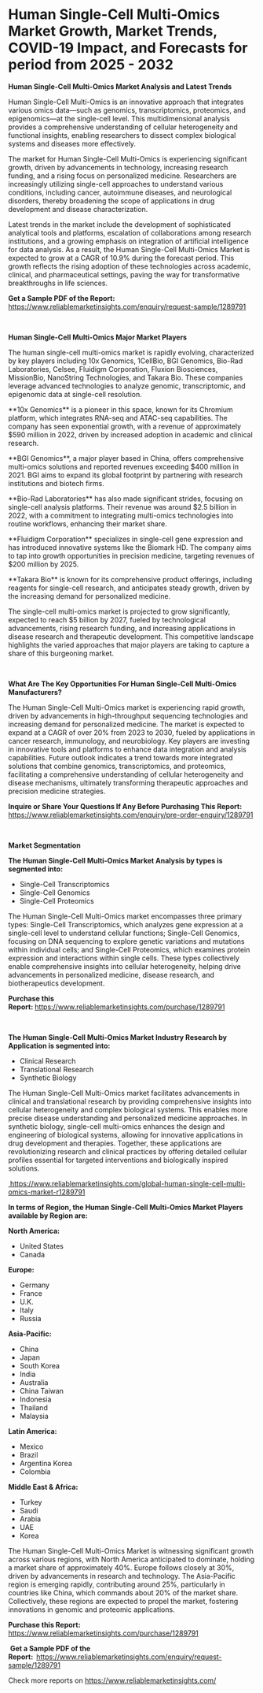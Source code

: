 <p><h1>Human Single-Cell Multi-Omics Market Growth, Market Trends, COVID-19 Impact, and Forecasts for period from 2025 - 2032</h1></p><p><strong>Human Single-Cell Multi-Omics Market Analysis and Latest Trends</strong></p>
<p><p>Human Single-Cell Multi-Omics is an innovative approach that integrates various omics data—such as genomics, transcriptomics, proteomics, and epigenomics—at the single-cell level. This multidimensional analysis provides a comprehensive understanding of cellular heterogeneity and functional insights, enabling researchers to dissect complex biological systems and diseases more effectively.</p><p>The market for Human Single-Cell Multi-Omics is experiencing significant growth, driven by advancements in technology, increasing research funding, and a rising focus on personalized medicine. Researchers are increasingly utilizing single-cell approaches to understand various conditions, including cancer, autoimmune diseases, and neurological disorders, thereby broadening the scope of applications in drug development and disease characterization.</p><p>Latest trends in the market include the development of sophisticated analytical tools and platforms, escalation of collaborations among research institutions, and a growing emphasis on integration of artificial intelligence for data analysis. As a result, the Human Single-Cell Multi-Omics Market is expected to grow at a CAGR of 10.9% during the forecast period. This growth reflects the rising adoption of these technologies across academic, clinical, and pharmaceutical settings, paving the way for transformative breakthroughs in life sciences.</p></p>
<p><strong>Get a Sample PDF of the Report:&nbsp;</strong> <a href="https://www.reliablemarketinsights.com/enquiry/request-sample/1289791?utm_campaign=3040&utm_medium=2&utm_source=Github&utm_content=ia&utm_term=29032025&utm_id=human-single-cell-multi-omics">https://www.reliablemarketinsights.com/enquiry/request-sample/1289791</a></p>
<p>&nbsp;</p>
<p><strong>Human Single-Cell Multi-Omics Major Market Players</strong></p>
<p><p>The human single-cell multi-omics market is rapidly evolving, characterized by key players including 10x Genomics, 1CellBio, BGI Genomics, Bio-Rad Laboratories, Celsee, Fluidigm Corporation, Fluxion Biosciences, MissionBio, NanoString Technologies, and Takara Bio. These companies leverage advanced technologies to analyze genomic, transcriptomic, and epigenomic data at single-cell resolution.</p><p>**10x Genomics** is a pioneer in this space, known for its Chromium platform, which integrates RNA-seq and ATAC-seq capabilities. The company has seen exponential growth, with a revenue of approximately $590 million in 2022, driven by increased adoption in academic and clinical research.</p><p>**BGI Genomics**, a major player based in China, offers comprehensive multi-omics solutions and reported revenues exceeding $400 million in 2021. BGI aims to expand its global footprint by partnering with research institutions and biotech firms.</p><p>**Bio-Rad Laboratories** has also made significant strides, focusing on single-cell analysis platforms. Their revenue was around $2.5 billion in 2022, with a commitment to integrating multi-omics technologies into routine workflows, enhancing their market share.</p><p>**Fluidigm Corporation** specializes in single-cell gene expression and has introduced innovative systems like the Biomark HD. The company aims to tap into growth opportunities in precision medicine, targeting revenues of $200 million by 2025.</p><p>**Takara Bio** is known for its comprehensive product offerings, including reagents for single-cell research, and anticipates steady growth, driven by the increasing demand for personalized medicine.</p><p>The single-cell multi-omics market is projected to grow significantly, expected to reach $5 billion by 2027, fueled by technological advancements, rising research funding, and increasing applications in disease research and therapeutic development. This competitive landscape highlights the varied approaches that major players are taking to capture a share of this burgeoning market.</p></p>
<p>&nbsp;</p>
<p><strong>What Are The Key Opportunities For Human Single-Cell Multi-Omics Manufacturers?</strong></p>
<p><p>The Human Single-Cell Multi-Omics market is experiencing rapid growth, driven by advancements in high-throughput sequencing technologies and increasing demand for personalized medicine. The market is expected to expand at a CAGR of over 20% from 2023 to 2030, fueled by applications in cancer research, immunology, and neurobiology. Key players are investing in innovative tools and platforms to enhance data integration and analysis capabilities. Future outlook indicates a trend towards more integrated solutions that combine genomics, transcriptomics, and proteomics, facilitating a comprehensive understanding of cellular heterogeneity and disease mechanisms, ultimately transforming therapeutic approaches and precision medicine strategies.</p></p>
<p><strong>Inquire or Share Your Questions If Any Before Purchasing This Report:</strong> <a href="https://www.reliablemarketinsights.com/enquiry/pre-order-enquiry/1289791?utm_campaign=3040&utm_medium=2&utm_source=Github&utm_content=ia&utm_term=29032025&utm_id=human-single-cell-multi-omics">https://www.reliablemarketinsights.com/enquiry/pre-order-enquiry/1289791</a></p>
<p>&nbsp;</p>
<p><strong>Market Segmentation</strong></p>
<p><strong>The Human Single-Cell Multi-Omics Market Analysis by types is segmented into:</strong></p>
<p><ul><li>Single-Cell Transcriptomics</li><li>Single-Cell Genomics</li><li>Single-Cell Proteomics</li></ul></p>
<p><p>The Human Single-Cell Multi-Omics market encompasses three primary types: Single-Cell Transcriptomics, which analyzes gene expression at a single-cell level to understand cellular functions; Single-Cell Genomics, focusing on DNA sequencing to explore genetic variations and mutations within individual cells; and Single-Cell Proteomics, which examines protein expression and interactions within single cells. These types collectively enable comprehensive insights into cellular heterogeneity, helping drive advancements in personalized medicine, disease research, and biotherapeutics development.</p></p>
<p><strong>Purchase this Report:&nbsp;</strong><a href="https://www.reliablemarketinsights.com/purchase/1289791?utm_campaign=3040&utm_medium=2&utm_source=Github&utm_content=ia&utm_term=29032025&utm_id=human-single-cell-multi-omics">https://www.reliablemarketinsights.com/purchase/1289791</a></p>
<p>&nbsp;</p>
<p><strong>The Human Single-Cell Multi-Omics Market Industry Research by Application is segmented into:</strong></p>
<p><ul><li>Clinical Research</li><li>Translational Research</li><li>Synthetic Biology</li></ul></p>
<p><p>The Human Single-Cell Multi-Omics market facilitates advancements in clinical and translational research by providing comprehensive insights into cellular heterogeneity and complex biological systems. This enables more precise disease understanding and personalized medicine approaches. In synthetic biology, single-cell multi-omics enhances the design and engineering of biological systems, allowing for innovative applications in drug development and therapies. Together, these applications are revolutionizing research and clinical practices by offering detailed cellular profiles essential for targeted interventions and biologically inspired solutions.</p></p>
<p><a href="https://www.reliablemarketinsights.com/global-human-single-cell-multi-omics-market-r1289791?utm_campaign=3040&utm_medium=2&utm_source=Github&utm_content=ia&utm_term=29032025&utm_id=human-single-cell-multi-omics">&nbsp;https://www.reliablemarketinsights.com/global-human-single-cell-multi-omics-market-r1289791</a></p>
<p><strong>In terms of Region, the Human Single-Cell Multi-Omics Market Players available by Region are:</strong></p>
<p>
    <p> <strong> North America: </strong>
        <ul>
            <li>United States</li>
            <li>Canada</li>
        </ul>
        </p> 
    <p> <strong> Europe: </strong>
        <ul>
            <li>Germany</li>
            <li>France</li>
            <li>U.K.</li>
            <li>Italy</li>
            <li>Russia</li>
        </ul>
        </p> 
    <p> <strong> Asia-Pacific: </strong>
        <ul>
            <li>China</li>
            <li>Japan</li>
            <li>South Korea</li>
            <li>India</li>
            <li>Australia</li>
            <li>China Taiwan</li>
            <li>Indonesia</li>
            <li>Thailand</li>
            <li>Malaysia</li>
        </ul>
        </p> 
    <p> <strong> Latin America: </strong>
        <ul>
            <li>Mexico</li>
            <li>Brazil</li>
            <li>Argentina Korea</li>
            <li>Colombia</li>
        </ul>
        </p> 
    <p> <strong> Middle East & Africa: </strong>
        <ul>
            <li>Turkey</li>
            <li>Saudi</li>
            <li>Arabia</li>
            <li>UAE</li>
            <li>Korea</li>
        </ul>
    </p>
    </p>
<p><p>The Human Single-Cell Multi-Omics Market is witnessing significant growth across various regions, with North America anticipated to dominate, holding a market share of approximately 40%. Europe follows closely at 30%, driven by advancements in research and technology. The Asia-Pacific region is emerging rapidly, contributing around 25%, particularly in countries like China, which commands about 20% of the market share. Collectively, these regions are expected to propel the market, fostering innovations in genomic and proteomic applications.</p></p>
<p><strong>Purchase this Report: </strong><a href="https://www.reliablemarketinsights.com/purchase/1289791?utm_campaign=3040&utm_medium=2&utm_source=Github&utm_content=ia&utm_term=29032025&utm_id=human-single-cell-multi-omics">https://www.reliablemarketinsights.com/purchase/1289791</a></p>
<p>&nbsp;<strong>Get a Sample PDF of the Report:&nbsp;&nbsp;</strong><a href="https://www.reliablemarketinsights.com/enquiry/request-sample/1289791?utm_campaign=3040&utm_medium=2&utm_source=Github&utm_content=ia&utm_term=29032025&utm_id=human-single-cell-multi-omics">https://www.reliablemarketinsights.com/enquiry/request-sample/1289791</a></p>
<p><strong></strong></p>
<p>Check more reports on <a href="https://www.reliablemarketinsights.com/?utm_campaign=3040&utm_medium=2&utm_source=Github&utm_content=ia&utm_term=29032025&utm_id=human-single-cell-multi-omics">https://www.reliablemarketinsights.com/</a></p>